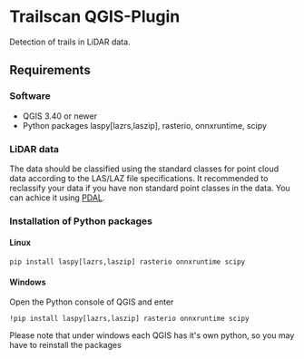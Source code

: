 # Trailscan QGIS-Plugin

Detection of trails in LiDAR data.

## Requirements 

### Software

- QGIS 3.40 or newer
- Python packages laspy[lazrs,laszip], rasterio, onnxruntime, scipy

### LiDAR data

The data should be classified using the standard classes for point cloud data according to the LAS/LAZ file specifications. It recommended to reclassify your data if you have non standard point classes in the data. You can achice it using [PDAL](https://pdal.io/).

### Installation of Python packages

#### Linux 

    pip install laspy[lazrs,laszip] rasterio onnxruntime scipy

#### Windows

Open the Python console of QGIS and enter 

    !pip install laspy[lazrs,laszip] rasterio onnxruntime scipy

Please note that under windows each QGIS has it's own python, so you may have to reinstall the packages